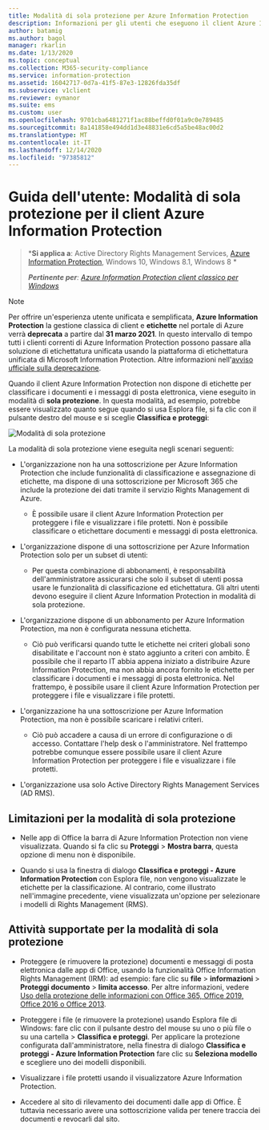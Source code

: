 ```yaml
---
title: Modalità di sola protezione per Azure Information Protection
description: Informazioni per gli utenti che eseguono il client Azure Information Protection in modalità di sola protezione.
author: batamig
ms.author: bagol
manager: rkarlin
ms.date: 1/13/2020
ms.topic: conceptual
ms.collection: M365-security-compliance
ms.service: information-protection
ms.assetid: 16042717-0d7a-41f5-87e3-12826fda35df
ms.subservice: v1client
ms.reviewer: eymanor
ms.suite: ems
ms.custom: user
ms.openlocfilehash: 9701cba6481271f1ac88beffd0f01a9c0e789485
ms.sourcegitcommit: 8a141858e494dd1d3e48831e6cd5a5be48ac00d2
ms.translationtype: MT
ms.contentlocale: it-IT
ms.lasthandoff: 12/14/2020
ms.locfileid: "97385812"
---
```

# <a name="user-guide-protection-only-mode-for-the-azure-information-protection-client"></a>Guida dell'utente: Modalità di sola protezione per il client Azure Information Protection

>***Si applica a**: Active Directory Rights Management Services, [Azure Information Protection](https://azure.microsoft.com/pricing/details/information-protection), Windows 10, Windows 8.1, Windows 8 *
>
>***Pertinente per**: [Azure Information Protection client classico per Windows](../faqs.md#whats-the-difference-between-the-azure-information-protection-classic-and-unified-labeling-clients)*

>[!NOTE] 
> Per offrire un'esperienza utente unificata e semplificata, **Azure Information Protection** la gestione classica di client e **etichette** nel portale di Azure verrà **deprecata** a partire dal **31 marzo 2021**. In questo intervallo di tempo tutti i clienti correnti di Azure Information Protection possono passare alla soluzione di etichettatura unificata usando la piattaforma di etichettatura unificata di Microsoft Information Protection. Altre informazioni nell'[avviso ufficiale sulla deprecazione](https://aka.ms/aipclassicsunset).

Quando il client Azure Information Protection non dispone di etichette per classificare i documenti e i messaggi di posta elettronica, viene eseguito in modalità di **sola protezione**. In questa modalità, ad esempio, potrebbe essere visualizzato quanto segue quando si usa Esplora file, si fa clic con il pulsante destro del mouse e si sceglie **Classifica e proteggi**:

![Modalità di sola protezione](../media/protection-only-mode.png)

La modalità di sola protezione viene eseguita negli scenari seguenti:

- L'organizzazione non ha una sottoscrizione per Azure Information Protection che include funzionalità di classificazione e assegnazione di etichette, ma dispone di una sottoscrizione per Microsoft 365 che include la protezione dei dati tramite il servizio Rights Management di Azure. 
    
    - È possibile usare il client Azure Information Protection per proteggere i file e visualizzare i file protetti. Non è possibile classificare o etichettare documenti e messaggi di posta elettronica.

- L'organizzazione dispone di una sottoscrizione per Azure Information Protection solo per un subset di utenti:
    
    - Per questa combinazione di abbonamenti, è responsabilità dell'amministratore assicurarsi che solo il subset di utenti possa usare le funzionalità di classificazione ed etichettatura. Gli altri utenti devono eseguire il client Azure Information Protection in modalità di sola protezione. 

- L'organizzazione dispone di un abbonamento per Azure Information Protection, ma non è configurata nessuna etichetta.
    
    - Ciò può verificarsi quando tutte le etichette nei criteri globali sono disabilitate e l'account non è stato aggiunto a criteri con ambito. È possibile che il reparto IT abbia appena iniziato a distribuire Azure Information Protection, ma non abbia ancora fornito le etichette per classificare i documenti e i messaggi di posta elettronica. Nel frattempo, è possibile usare il client Azure Information Protection per proteggere i file e visualizzare i file protetti.

- L'organizzazione ha una sottoscrizione per Azure Information Protection, ma non è possibile scaricare i relativi criteri. 
    
    - Ciò può accadere a causa di un errore di configurazione o di accesso. Contattare l'help desk o l'amministratore. Nel frattempo potrebbe comunque essere possibile usare il client Azure Information Protection per proteggere i file e visualizzare i file protetti.

- L'organizzazione usa solo Active Directory Rights Management Services (AD RMS). 


## <a name="limitations-for-protection-only-mode"></a>Limitazioni per la modalità di sola protezione

- Nelle app di Office la barra di Azure Information Protection non viene visualizzata. Quando si fa clic su **Proteggi**  >  **Mostra barra**, questa opzione di menu non è disponibile.

- Quando si usa la finestra di dialogo **Classifica e proteggi - Azure Information Protection** con Esplora file, non vengono visualizzate le etichette per la classificazione. Al contrario, come illustrato nell'immagine precedente, viene visualizzata un'opzione per selezionare i modelli di Rights Management (RMS). 

## <a name="supported-tasks-for-protection-only-mode"></a>Attività supportate per la modalità di sola protezione

- Proteggere (e rimuovere la protezione) documenti e messaggi di posta elettronica dalle app di Office, usando la funzionalità Office Information Rights Management (IRM): ad esempio: fare clic su **file**  >  **informazioni**  >  **Proteggi documento**  >  **limita accesso**. Per altre informazioni, vedere [Uso della protezione delle informazioni con Office 365, Office 2019, Office 2016 o Office 2013](../help-users.md#using-information-protection-with-office365-office-2019-office-2016-or-office2013).

- Proteggere i file (e rimuovere la protezione) usando Esplora file di Windows: fare clic con il pulsante destro del mouse su uno o più file o su una cartella > **Classifica e proteggi**. Per applicare la protezione configurata dall'amministratore, nella finestra di dialogo **Classifica e proteggi - Azure Information Protection** fare clic su **Seleziona modello** e scegliere uno dei modelli disponibili.

- Visualizzare i file protetti usando il visualizzatore Azure Information Protection.

- Accedere al sito di rilevamento dei documenti dalle app di Office. È tuttavia necessario avere una sottoscrizione valida per tenere traccia dei documenti e revocarli dal sito.
  
